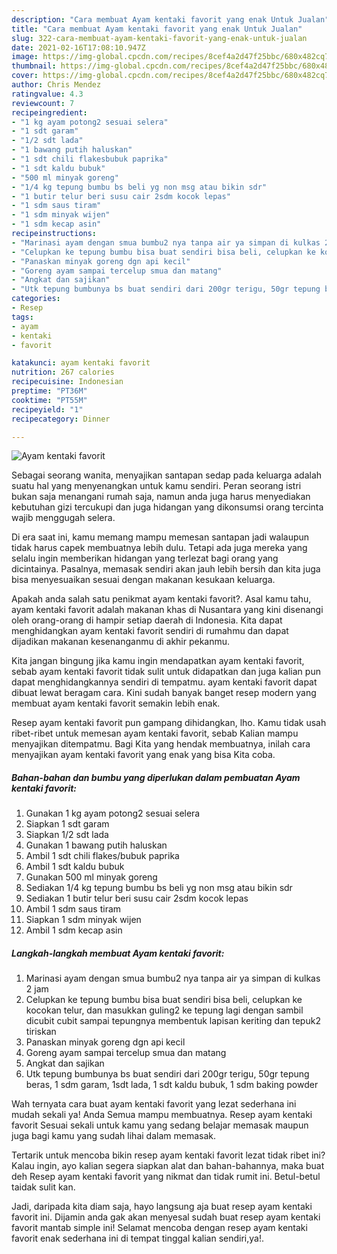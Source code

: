 ```yaml
---
description: "Cara membuat Ayam kentaki favorit yang enak Untuk Jualan"
title: "Cara membuat Ayam kentaki favorit yang enak Untuk Jualan"
slug: 322-cara-membuat-ayam-kentaki-favorit-yang-enak-untuk-jualan
date: 2021-02-16T17:08:10.947Z
image: https://img-global.cpcdn.com/recipes/8cef4a2d47f25bbc/680x482cq70/ayam-kentaki-favorit-foto-resep-utama.jpg
thumbnail: https://img-global.cpcdn.com/recipes/8cef4a2d47f25bbc/680x482cq70/ayam-kentaki-favorit-foto-resep-utama.jpg
cover: https://img-global.cpcdn.com/recipes/8cef4a2d47f25bbc/680x482cq70/ayam-kentaki-favorit-foto-resep-utama.jpg
author: Chris Mendez
ratingvalue: 4.3
reviewcount: 7
recipeingredient:
- "1 kg ayam potong2 sesuai selera"
- "1 sdt garam"
- "1/2 sdt lada"
- "1 bawang putih haluskan"
- "1 sdt chili flakesbubuk paprika"
- "1 sdt kaldu bubuk"
- "500 ml minyak goreng"
- "1/4 kg tepung bumbu bs beli yg non msg atau bikin sdr"
- "1 butir telur beri susu cair 2sdm kocok lepas"
- "1 sdm saus tiram"
- "1 sdm minyak wijen"
- "1 sdm kecap asin"
recipeinstructions:
- "Marinasi ayam dengan smua bumbu2 nya tanpa air ya simpan di kulkas 2 jam"
- "Celupkan ke tepung bumbu bisa buat sendiri bisa beli, celupkan ke kocokan telur, dan masukkan guling2 ke tepung lagi dengan sambil dicubit cubit sampai tepungnya membentuk lapisan keriting dan tepuk2 tiriskan"
- "Panaskan minyak goreng dgn api kecil"
- "Goreng ayam sampai tercelup smua dan matang"
- "Angkat dan sajikan"
- "Utk tepung bumbunya bs buat sendiri dari 200gr terigu, 50gr tepung beras, 1 sdm garam, 1sdt lada, 1 sdt kaldu bubuk, 1 sdm baking powder"
categories:
- Resep
tags:
- ayam
- kentaki
- favorit

katakunci: ayam kentaki favorit 
nutrition: 267 calories
recipecuisine: Indonesian
preptime: "PT36M"
cooktime: "PT55M"
recipeyield: "1"
recipecategory: Dinner

---
```



![Ayam kentaki favorit](https://img-global.cpcdn.com/recipes/8cef4a2d47f25bbc/680x482cq70/ayam-kentaki-favorit-foto-resep-utama.jpg)

Sebagai seorang wanita, menyajikan santapan sedap pada keluarga adalah suatu hal yang menyenangkan untuk kamu sendiri. Peran seorang istri bukan saja menangani rumah saja, namun anda juga harus menyediakan kebutuhan gizi tercukupi dan juga hidangan yang dikonsumsi orang tercinta wajib menggugah selera.

Di era  saat ini, kamu memang mampu memesan santapan jadi walaupun tidak harus capek membuatnya lebih dulu. Tetapi ada juga mereka yang selalu ingin memberikan hidangan yang terlezat bagi orang yang dicintainya. Pasalnya, memasak sendiri akan jauh lebih bersih dan kita juga bisa menyesuaikan sesuai dengan makanan kesukaan keluarga. 



Apakah anda salah satu penikmat ayam kentaki favorit?. Asal kamu tahu, ayam kentaki favorit adalah makanan khas di Nusantara yang kini disenangi oleh orang-orang di hampir setiap daerah di Indonesia. Kita dapat menghidangkan ayam kentaki favorit sendiri di rumahmu dan dapat dijadikan makanan kesenanganmu di akhir pekanmu.

Kita jangan bingung jika kamu ingin mendapatkan ayam kentaki favorit, sebab ayam kentaki favorit tidak sulit untuk didapatkan dan juga kalian pun dapat menghidangkannya sendiri di tempatmu. ayam kentaki favorit dapat dibuat lewat beragam cara. Kini sudah banyak banget resep modern yang membuat ayam kentaki favorit semakin lebih enak.

Resep ayam kentaki favorit pun gampang dihidangkan, lho. Kamu tidak usah ribet-ribet untuk memesan ayam kentaki favorit, sebab Kalian mampu menyajikan ditempatmu. Bagi Kita yang hendak membuatnya, inilah cara menyajikan ayam kentaki favorit yang enak yang bisa Kita coba.

<!--inarticleads1-->

##### Bahan-bahan dan bumbu yang diperlukan dalam pembuatan Ayam kentaki favorit:

1. Gunakan 1 kg ayam potong2 sesuai selera
1. Siapkan 1 sdt garam
1. Siapkan 1/2 sdt lada
1. Gunakan 1 bawang putih haluskan
1. Ambil 1 sdt chili flakes/bubuk paprika
1. Ambil 1 sdt kaldu bubuk
1. Gunakan 500 ml minyak goreng
1. Sediakan 1/4 kg tepung bumbu bs beli yg non msg atau bikin sdr
1. Sediakan 1 butir telur beri susu cair 2sdm kocok lepas
1. Ambil 1 sdm saus tiram
1. Siapkan 1 sdm minyak wijen
1. Ambil 1 sdm kecap asin




<!--inarticleads2-->

##### Langkah-langkah membuat Ayam kentaki favorit:

1. Marinasi ayam dengan smua bumbu2 nya tanpa air ya simpan di kulkas 2 jam
1. Celupkan ke tepung bumbu bisa buat sendiri bisa beli, celupkan ke kocokan telur, dan masukkan guling2 ke tepung lagi dengan sambil dicubit cubit sampai tepungnya membentuk lapisan keriting dan tepuk2 tiriskan
1. Panaskan minyak goreng dgn api kecil
1. Goreng ayam sampai tercelup smua dan matang
1. Angkat dan sajikan
1. Utk tepung bumbunya bs buat sendiri dari 200gr terigu, 50gr tepung beras, 1 sdm garam, 1sdt lada, 1 sdt kaldu bubuk, 1 sdm baking powder




Wah ternyata cara buat ayam kentaki favorit yang lezat sederhana ini mudah sekali ya! Anda Semua mampu membuatnya. Resep ayam kentaki favorit Sesuai sekali untuk kamu yang sedang belajar memasak maupun juga bagi kamu yang sudah lihai dalam memasak.

Tertarik untuk mencoba bikin resep ayam kentaki favorit lezat tidak ribet ini? Kalau ingin, ayo kalian segera siapkan alat dan bahan-bahannya, maka buat deh Resep ayam kentaki favorit yang nikmat dan tidak rumit ini. Betul-betul taidak sulit kan. 

Jadi, daripada kita diam saja, hayo langsung aja buat resep ayam kentaki favorit ini. Dijamin anda gak akan menyesal sudah buat resep ayam kentaki favorit mantab simple ini! Selamat mencoba dengan resep ayam kentaki favorit enak sederhana ini di tempat tinggal kalian sendiri,ya!.


